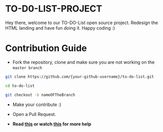 # TO-D0-LIST-PROJECT

Hey there, welcome to our TO-DO-List open source project. Redesign the HTML landing and have fun doing it. Happy coding :)

# Contribution Guide

- Fork the repository, clone and make sure you are not working on the `master branch`

```bash
git clone https://github.com/{your-github-username}/to-do-list.git
```

```bash
cd to-do-list
```

```bash
git checkout -b nameOFTheBranch
```

- Make your contribute :)

- Open a Pull Request.

- **Read [this](https://help.github.com/en/articles/creating-a-pull-request-from-a-fork) or watch [this](https://www.youtube.com/watch?v=G1I3HF4YWEw) for more help**
